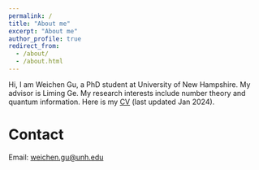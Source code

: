 ```yaml
---
permalink: /
title: "About me"
excerpt: "About me"
author_profile: true
redirect_from: 
  - /about/
  - /about.html
---
```



Hi, I am Weichen Gu, a PhD student at University of New Hampshire. 
My advisor is Liming Ge.
My research interests include number theory and quantum information. 
Here is my [CV](https://github.com/guweichen14/guweichen14.github.io/blob/master/files/cv-WG-202401.pdf) (last updated Jan 2024).

Contact
======
Email: weichen.gu@unh.edu
